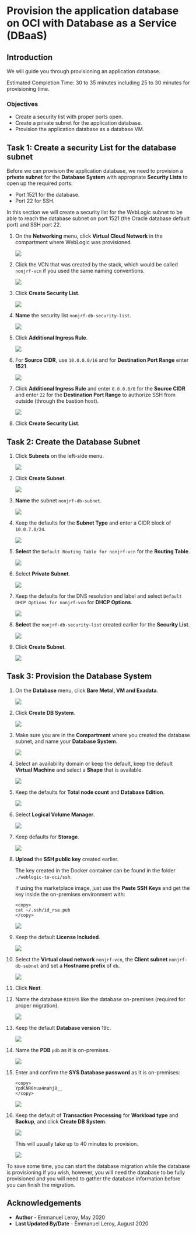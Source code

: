 # Provision the application database on OCI with Database as a Service (DBaaS)

## Introduction

We will guide you through provisioning an application database.

Estimated Completion Time: 30 to 35 minutes including 25 to 30 minutes for provisioning time.

### Objectives

- Create a security list with proper ports open.
- Create a private subnet for the application database.
- Provision the application database as a database VM.

## Task 1: Create a security List for the database subnet

Before we can provision the application database, we need to provision a **private subnet** for the **Database System** with appropriate **Security Lists** to open up the required ports:

- Port 1521 for the database.
- Port 22 for SSH.

In this section we will create a security list for the WebLogic subnet to be able to reach the database subnet on port 1521 (the Oracle database default port) and SSH port 22.

1. On the **Networking** menu, click **Virtual Cloud Network** in the compartment where WebLogic was provisioned.

   ![](./images/provision-db-1.png " ")

2. Click the VCN that was created by the stack, which would be called `nonjrf-vcn` if you used the same naming conventions.

   ![](./images/provision-db-2oke.png " ")

3. Click **Create Security List**.

   ![](./images/provision-db-4.png " ")

4. **Name** the security list `nonjrf-db-security-list`.

   ![](./images/provision-db-5-dbseclist.png " ")

5. Click **Additional Ingress Rule**.

   ![](./images/provision-db-5-ingress1521.png " ")

6. For **Source CIDR**, use `10.0.0.0/16` and for **Destination Port Range** enter **1521**.

   ![](./images/provision-db-5-ingress1521boke.png " ")

7. Click **Additional Ingress Rule** and enter `0.0.0.0/0` for the **Source CIDR** and enter `22` for the **Destination Port Range** to authorize SSH from outside (through the bastion host).

   ![](./images/provision-db-6-ingress22.png " ")

8. Click **Create Security List**.

## Task 2: Create the Database Subnet

1. Click **Subnets** on the left-side menu.

   ![](./images/provision-db-7-subnet.png " ")

2. Click **Create Subnet**.

   ![](./images/provision-db-8-subnet.png " ")

3. **Name** the subnet `nonjrf-db-subnet`.

   ![](./images/provision-db-9-subnet1.png " ")

4. Keep the defaults for the **Subnet Type** and enter a CIDR block of `10.0.7.0/24`.

   ![](./images/provision-db-9-subnet2.png " ")

5. **Select** the `Default Routing Table for nonjrf-vcn` for the **Routing Table**.

   ![](./images/provision-db-9-subnet3.png " ")

6. Select **Private Subnet**.

   ![](./images/provision-db-9-subnet4.png " ")

7. Keep the defaults for the DNS resolution and label and select `Default DHCP Options for nonjrf-vcn` for **DHCP Options**.

   ![](./images/provision-db-9-subnet5.png " ")

8. **Select** the `nonjrf-db-security-list` created earlier for the **Security List**.

   ![](./images/provision-db-9-subnet6.png " ")

9. Click **Create Subnet**.

   ![](./images/provision-db-9-subnet7.png " ")

## Task 3: Provision the Database System

1. On the **Database** menu, click **Bare Metal, VM and Exadata**.

   ![](./images/provision-db-10.png " ")

2. Click **Create DB System**.

   ![](./images/provision-db-11.png " ")

3. Make sure you are in the **Compartment** where you created the database subnet, and name your **Database System**.

   ![](./images/provision-db-12.png " ")

4. Select an availability domain or keep the default, keep the default **Virtual Machine** and select a **Shape** that is available.

   ![](./images/provision-db-13-ad-shape.png " ")

5. Keep the defaults for **Total node count** and **Database Edition**.

   ![](./images/provision-db-14.png " ")

6. Select **Logical Volume Manager**.

   ![](./images/provision-db-15-lvm.png " ")

7. Keep defaults for **Storage**.

   ![](./images/provision-db-16-storage.png " ")

8. **Upload** the **SSH public key** created earlier.

    The key created in the Docker container can be found in the folder `./weblogic-to-oci/ssh`.

    If using the marketplace image, just use the **Paste SSH Keys** and get the key  inside the on-premises environment with:

    ```
    <copy>
    cat ~/.ssh/id_rsa.pub
    </copy>
    ```

   ![](./images/provision-db-17-ssh.png " ")

9. Keep the default **License Included**.

   ![](./images/provision-db-18-license.png " ")

10. Select the **Virtual cloud network** `nonjrf-vcn`, the **Client subnet** `nonjrf-db-subnet` and set a **Hostname prefix** of `db`.

    ![](./images/provision-db-19-net.png " ")

11. Click **Next**.

12. Name the database `RIDERS` like the database on-premises (required for proper migration).

    ![](./images/provision-db-20-dbname.png " ")

13. Keep the default **Database version** 19c.

    ![](./images/provision-db-21-version.png " ")

14. Name the **PDB** `pdb` as it is on-premises.

    ![](./images/provision-db-22-pdb.png " ")

15. Enter and confirm the **SYS Database password** as it is on-premises: 

    ```
    <copy>
    YpdCNR6nua4nahj8__
    </copy>
    ```

    ![](./images/provision-db-23-creds.png " ")

16. Keep the default of **Transaction Processing** for **Workload type** and **Backup**, and click **Create DB System**.

    ![](./images/provision-db-24.png " ")

    This will usually take up to 40 minutes to provision.

    ![](./images/provision-db-25.png " ")

To save some time, you can start the database migration while the database is provisioning if you wish, however, you will need the database to be fully provisioned and you will need to gather the database information before you can finish the migration.


## Acknowledgements

 - **Author** - Emmanuel Leroy, May 2020
 - **Last Updated By/Date** - Emmanuel Leroy, August 2020
